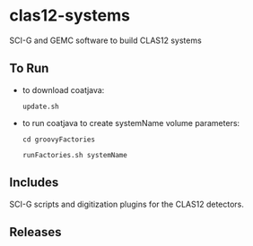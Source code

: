 # clas12-systems

SCI-G and GEMC software to build CLAS12 systems 

## To Run

- to download coatjava:

  `update.sh`

- to run coatjava to create systemName volume parameters:

  `cd groovyFactories` 
  
  `runFactories.sh systemName`

## Includes 

SCI-G scripts and digitization plugins for the CLAS12 detectors.

## Releases


